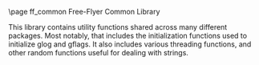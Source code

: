 \page ff_common Free-Flyer Common Library

This library contains utility functions shared across many different packages.
Most notably, that includes the initialization functions used to initialize glog
and gflags. It also includes various threading functions, and other random functions
useful for dealing with strings.

